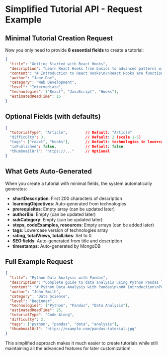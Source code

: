 # Simplified Tutorial API - Request Example

## Minimal Tutorial Creation Request

Now you only need to provide **8 essential fields** to create a tutorial:

```json
{
  "title": "Getting Started with React Hooks",
  "description": "Learn React Hooks from basics to advanced patterns with practical examples and real-world use cases",
  "content": "# Introduction to React Hooks\n\nReact Hooks are functions that let you use state and other React features without writing a class component...",
  "author": "Jane Doe",
  "category": "Web Development",
  "level": "Intermediate", 
  "technologies": ["React", "JavaScript", "Hooks"],
  "estimatedReadTime": 15
}
```

## Optional Fields (with defaults)

```json
{
  "tutorialType": "Article",        // Default: "Article"
  "difficulty": 3,                  // Default: 2 (scale 1-5)
  "tags": ["react", "hooks"],       // Default: technologies in lowercase
  "isPublished": false,             // Default: false
  "thumbnailUrl": "https://..."     // Optional
}
```

## What Gets Auto-Generated

When you create a tutorial with minimal fields, the system automatically generates:

- **shortDescription**: First 200 characters of description
- **learningObjectives**: Auto-generated from technologies
- **prerequisites**: Empty array (can be updated later)
- **authorBio**: Empty (can be updated later)
- **subCategory**: Empty (can be updated later)
- **steps, codeExamples, resources**: Empty arrays (can be added later)
- **tags**: Lowercase version of technologies array
- **rating, totalViews, totalLikes**: Set to 0
- **SEO fields**: Auto-generated from title and description
- **timestamps**: Auto-generated by MongoDB

## Full Example Request

```json
{
  "title": "Python Data Analysis with Pandas",
  "description": "Complete guide to data analysis using Python Pandas library. Learn data manipulation, visualization, and statistical analysis with real datasets.",
  "content": "# Python Data Analysis with Pandas\n\n## Introduction\nPandas is a powerful library...\n\n## Getting Started\n```python\nimport pandas as pd\n```",
  "author": "John Smith",
  "category": "Data Science",
  "level": "Beginner",
  "technologies": ["Python", "Pandas", "Data Analysis"],
  "estimatedReadTime": 25,
  "tutorialType": "Code-Along",
  "difficulty": 2,
  "tags": ["python", "pandas", "data", "analysis"],
  "thumbnailUrl": "https://example.com/pandas-tutorial.jpg"
}
```

This simplified approach makes it much easier to create tutorials while still maintaining all the advanced features for later customization!